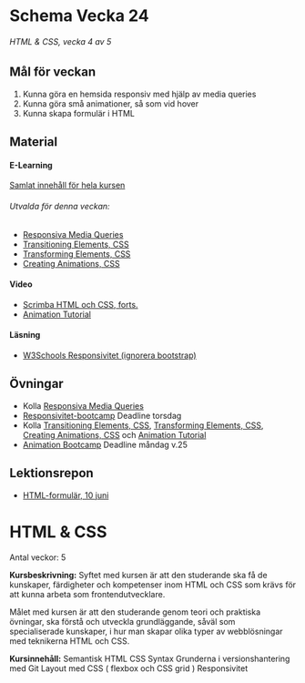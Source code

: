 # Schema Vecka 24
###### HTML & CSS, vecka 4 av 5

## Mål för veckan
1. Kunna göra en hemsida responsiv med hjälp av media queries
2. Kunna göra små animationer, så som vid hover
3. Kunna skapa formulär i HTML
## Material
#### E-Learning
[Samlat innehåll för hela kursen](https://github.com/Lexicon-Frontend-2024/e-learning-material/edit/main/README.md)
###### Utvalda för denna veckan:
* [Responsiva Media Queries](https://app.pluralsight.com/ilx/video-courses/clips/d07c4580-660e-4427-8972-3f7ea5874301)
* [Transitioning Elements, CSS](https://app.pluralsight.com/ilx/video-courses/e444e5bb-292c-4056-816c-a8ff91817b61/aecf4a2c-2295-43f4-b154-e345dc785d52/ddab6a1f-a0be-40b0-9a84-05e859ee8df3)
* [Transforming Elements, CSS](https://app.pluralsight.com/ilx/video-courses/clips/ec13d446-d96c-40b6-9361-61c2c7fb95e1)
* [Creating Animations, CSS](https://app.pluralsight.com/ilx/video-courses/clips/7fcfa281-2e8e-4f0e-ae16-4d24a500157f)
#### Video
* [Scrimba HTML och CSS, forts.](https://scrimba.com/learn/htmlandcss)
* [Animation Tutorial](https://www.youtube.com/watch?v=jgw82b5Y2MU)
#### Läsning
* [W3Schools Responsivitet (ignorera bootstrap)](https://www.w3schools.com/html/html_responsive.asp)


## Övningar
* Kolla [Responsiva Media Queries](https://app.pluralsight.com/ilx/video-courses/clips/d07c4580-660e-4427-8972-3f7ea5874301)
* [Responsivitet-bootcamp](https://github.com/Lexicon-Frontend-2024/exercise-html-css-responsivity) Deadline torsdag
* Kolla [Transitioning Elements, CSS](https://app.pluralsight.com/ilx/video-courses/e444e5bb-292c-4056-816c-a8ff91817b61/aecf4a2c-2295-43f4-b154-e345dc785d52/ddab6a1f-a0be-40b0-9a84-05e859ee8df3), [Transforming Elements, CSS](https://app.pluralsight.com/ilx/video-courses/clips/ec13d446-d96c-40b6-9361-61c2c7fb95e1), [Creating Animations, CSS](https://app.pluralsight.com/ilx/video-courses/clips/7fcfa281-2e8e-4f0e-ae16-4d24a500157f) och [Animation Tutorial](https://www.youtube.com/watch?v=jgw82b5Y2MU)
* [Animation Bootcamp](https://github.com/Lexicon-Frontend-2024/exercise-animation-bootcamp) Deadline måndag v.25

## Lektionsrepon
* [HTML-formulär, 10 juni](https://github.com/Lexicon-Frontend-2024/lecture-10-june)



# HTML & CSS
Antal veckor: 5

**Kursbeskrivning:** Syftet med kursen är att den studerande ska få de kunskaper, färdigheter och kompetenser inom HTML och CSS som krävs för att kunna arbeta som frontendutvecklare. 

Målet med kursen är att den studerande genom teori och praktiska 
övningar, ska förstå och utveckla grundläggande, såväl som  
specialiserade kunskaper, i hur man skapar olika typer av webblösningar  
med teknikerna HTML och CSS. 

**Kursinnehåll:** 
Semantisk HTML
CSS Syntax 
Grunderna i versionshantering med Git
Layout med CSS ( flexbox och CSS grid )
Responsivitet
